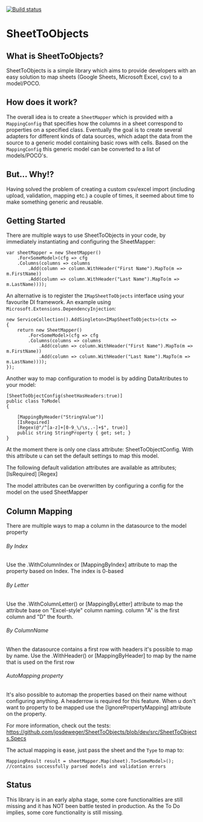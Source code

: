[![Build status](https://ci.appveyor.com/api/projects/status/xyh066af9kpkqpgm?svg=true)](https://ci.appveyor.com/project/josdeweger/sheettoobjects)

# SheetToObjects

## What is SheetToObjects?
SheetToObjects is a simple library which aims to provide developers with an easy solution to map sheets (Google Sheets, Microsoft Excel, csv) to a model/POCO. 

## How does it work?
The overall idea is to create a `SheetMapper` which is provided with a `MappingConfig` that specifies how the columns in a sheet correspond to properties on a specified class. Eventually the goal is to create several adapters for different kinds of data sources, which adapt the data from the source to a generic model containing basic rows with cells. Based on the `MappingConfig` this generic model can be converted to a list of models/POCO's.

## But... Why!?
Having solved the problem of creating a custom csv/excel import (including upload, validation, mapping etc.) a couple of times, it seemed about time to make something generic and reusable.

## Getting Started
There are multiple ways to use SheetToObjects in your code, by immediately instantiating and configuring the SheetMapper:

```
var sheetMapper = new SheetMapper()
    .For<SomeModel>(cfg => cfg
    .Columns(columns => columns
        .Add(column => column.WithHeader("First Name").MapTo(m => m.FirstName))
        .Add(column => column.WithHeader("Last Name").MapTo(m => m.LastName))));
 ```

An alternative is to register the `IMapSheetToObjects` interface using your favourite DI framework. An example using `Microsoft.Extensions.DependencyInjection`:

```
new ServiceCollection().AddSingleton<IMapSheetToObjects>(ctx =>
{
    return new SheetMapper()
        .For<SomeModel>(cfg => cfg
        .Columns(columns => columns
            .Add(column => column.WithHeader("First Name").MapTo(m => m.FirstName))
            .Add(column => column.WithHeader("Last Name").MapTo(m => m.LastName))));
});
```

Another way to map configuration to model is by adding DataAtributes to your model:

```
[SheetToObjectConfig(sheetHasHeaders:true)]
public class ToModel
{

	[MappingByHeader("StringValue")]
	[IsRequired]
	[Regex(@"/^[a-z]+[0-9_\/\s,.-]+$", true)]
	public string StringProperty { get; set; }
}
```

At the moment there is only one class attribute: SheetToObjectConfig. With this attribute u can set the default settings to map this model.

The following default validation attributes are available as attributes;
[IsRequired]
[Regex]

The model attributes can be overwritten by configuring a config for the model on the used SheetMapper

## Column Mapping
There are multiple ways to map a column in the datasource to the model property

###### By Index
Use the .WithColumnIndex or [MappingByIndex] attribute to map the property based on Index. The index is 0-based

###### By Letter
Use the .WithColumnLetter() or [MappingByLetter] attribute to map the attribute base on "Excel-style" column naming. column "A" is the first column and "D" the fourth.

###### By ColumnName
When the datasource contains a first row with headers it's possible to map by name. Use the .WithHeader() or [MappingByHeader] to map by the name that is used on the first row

###### AutoMapping property
It's also possible to automap the properties based on their name without configuring anything. A headerrow is required for this feature. 
When u don't want to property to be mapped use the [IgnorePropertyMapping] attribute on the property.

For more information, check out the tests: https://github.com/josdeweger/SheetToObjects/blob/dev/src/SheetToObjects.Specs

The actual mapping is ease, just pass the sheet and the `Type` to map to:
```
MappingResult result = sheetMapper.Map(sheet).To<SomeModel>(); //contains successfully parsed models and validation errors
```

## Status
This library is in an early alpha stage, some core functionalities are still missing and it has NOT been battle tested in production. As the To Do implies, some core functionality is still missing.
